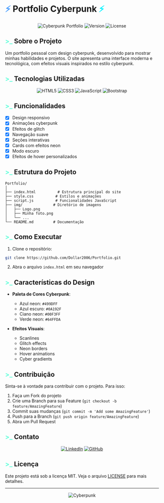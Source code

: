 # <span style="color: #499DFF">⚡</span> Portfolio Cyberpunk <span style="color: #00F3FF">⚡</span>

<div align="center">

![Cyberpunk Portfolio](https://img.shields.io/badge/Status-Online-success?style=for-the-badge&logo=github&color=499DFF)
![Version](https://img.shields.io/badge/Version-1.0.0-blue?style=for-the-badge&logo=github&color=499DFF)
![License](https://img.shields.io/badge/License-MIT-green?style=for-the-badge&logo=github&color=499DFF)

</div>

## <span style="color: #64FFDA">>_</span> Sobre o Projeto

Um portfolio pessoal com design cyberpunk, desenvolvido para mostrar minhas habilidades e projetos. O site apresenta uma interface moderna e tecnológica, com efeitos visuais inspirados no estilo cyberpunk.

## <span style="color: #64FFDA">>_</span> Tecnologias Utilizadas

<div align="center">

![HTML5](https://img.shields.io/badge/HTML5-E34F26?style=for-the-badge&logo=html5&logoColor=white)
![CSS3](https://img.shields.io/badge/CSS3-1572B6?style=for-the-badge&logo=css3&logoColor=white)
![JavaScript](https://img.shields.io/badge/JavaScript-F7DF1E?style=for-the-badge&logo=javascript&logoColor=black)
![Bootstrap](https://img.shields.io/badge/Bootstrap-563D7C?style=for-the-badge&logo=bootstrap&logoColor=white)

</div>

## <span style="color: #64FFDA">>_</span> Funcionalidades

- [x] Design responsivo
- [x] Animações cyberpunk
- [x] Efeitos de glitch
- [x] Navegação suave
- [x] Seções interativas
- [x] Cards com efeitos neon
- [x] Modo escuro
- [x] Efeitos de hover personalizados

## <span style="color: #64FFDA">>_</span> Estrutura do Projeto

```
Portfolio/
│
├── index.html          # Estrutura principal do site
├── style.css          # Estilos e animações
├── script.js          # Funcionalidades JavaScript
├── img/              # Diretório de imagens
│   ├── Logo.png
│   ├── Minha foto.png
│   └── ...
└── README.md         # Documentação
```

## <span style="color: #64FFDA">>_</span> Como Executar

1. Clone o repositório:
```bash
git clone https://github.com/Dollar2006/Portfolio.git
```

2. Abra o arquivo `index.html` em seu navegador

## <span style="color: #64FFDA">>_</span> Características do Design

- **Paleta de Cores Cyberpunk**:
  - Azul neon: `#499DFF`
  - Azul escuro: `#0A192F`
  - Ciano neon: `#00F3FF`
  - Verde neon: `#64FFDA`

- **Efeitos Visuais**:
  - Scanlines
  - Glitch effects
  - Neon borders
  - Hover animations
  - Cyber gradients

## <span style="color: #64FFDA">>_</span> Contribuição

Sinta-se à vontade para contribuir com o projeto. Para isso:

1. Faça um Fork do projeto
2. Crie uma Branch para sua Feature (`git checkout -b feature/AmazingFeature`)
3. Commit suas mudanças (`git commit -m 'Add some AmazingFeature'`)
4. Push para a Branch (`git push origin feature/AmazingFeature`)
5. Abra um Pull Request

## <span style="color: #64FFDA">>_</span> Contato

<div align="center">

[![LinkedIn](https://img.shields.io/badge/LinkedIn-0077B5?style=for-the-badge&logo=linkedin&logoColor=white)](https://www.linkedin.com/in/lincoln-borsoi-35b13b23b)
[![GitHub](https://img.shields.io/badge/GitHub-100000?style=for-the-badge&logo=github&logoColor=white)](https://github.com/Dollar2006)

</div>

## <span style="color: #64FFDA">>_</span> Licença

Este projeto está sob a licença MIT. Veja o arquivo [LICENSE](LICENSE) para mais detalhes.

---

<div align="center">

![Cyberpunk](https://img.shields.io/badge/Made%20with-⚡-blue?style=for-the-badge)

</div> 